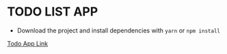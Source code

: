# TODO LIST APP

- Download the project and install dependencies with ```yarn``` or ```npm install```

[Todo App Link](https://todoapposmncn.herokuapp.com/)
